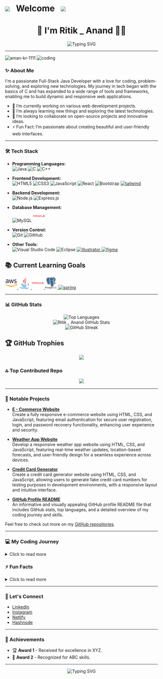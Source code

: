 # <img src="https://user-images.githubusercontent.com/74038190/213844263-a8897a51-32f4-4b3b-b5c2-e1528b89f6f3.png" width="50px" /> &nbsp; Welcome  &nbsp; <img src="https://user-images.githubusercontent.com/74038190/213844263-a8897a51-32f4-4b3b-b5c2-e1528b89f6f3.png" width="50px" />


<h1 align="center">
  👋 I'm Ritik _ Anand 👨‍💻
</h1>

<p align="center">
  <img src="https://readme-typing-svg.herokuapp.com?size=30&duration=3000&color=007BFF&center=true&vCenter=true&lines=Full-Stack+Developer;Coding+Pragmatists;Tech+Explorer;Learning+New+Things!" alt="Typing SVG">
</p>

---
<img align="right" alt="coding" width="400" src="https://camo.githubusercontent.com/2366b34bb903c09617990fb5fff4622f3e941349e846ddb7e73df872a9d21233/68747470733a2f2f63646e2e6472696262626c652e636f6d2f75736572732f3733303730332f73637265656e73686f74732f363538313234332f6176656e746f2e676966">

<p align="left"> <img src="https://komarev.com/ghpvc/?username=RitikAnand02&label=Profile%20views&color=0e75b6&style=flat" alt="aman-kr-1111" /> </p>

### ✨ About Me

I'm a passionate Full-Stack Java Developer with a love for coding, problem-solving, and exploring new technologies. My journey in tech began with the basics of C and has expanded to a wide range of tools and frameworks, enabling me to build dynamic and responsive web applications.

- 🔭 I’m currently working on various web development projects.
- 🌱 I’m always learning new things and exploring the latest technologies.
- 👯 I’m looking to collaborate on open-source projects and innovative ideas.
- ⚡ Fun Fact: I’m passionate about creating beautiful and user-friendly web interfaces.

---

### 🛠️ Tech Stack
- **Programming Languages:**  
  ![Java](https://img.shields.io/badge/Java-%23ED8B00.svg?style=flat&logo=java&logoColor=white) 
  ![C](https://img.shields.io/badge/C-%2300599C.svg?style=flat&logo=c&logoColor=white) 
  ![C++](https://img.shields.io/badge/C++-%2300599C.svg?style=flat&logo=c%2B%2B&logoColor=white)

- **Frontend Development:**  
  ![HTML5](https://img.shields.io/badge/HTML5-%23E34F26.svg?style=flat&logo=html5&logoColor=white) 
  ![CSS3](https://img.shields.io/badge/CSS3-%231572B6.svg?style=flat&logo=css3&logoColor=white) 
  ![JavaScript](https://img.shields.io/badge/JavaScript-%23F7DF1E.svg?style=flat&logo=javascript&logoColor=black)
  ![React](https://img.shields.io/badge/React-%2361DAFB.svg?style=flat&logo=react&logoColor=black) 
  ![Bootstrap](https://img.shields.io/badge/Bootstrap-%23563D7C.svg?style=flat&logo=bootstrap&logoColor=white)
<a href="https://tailwindcss.com/" target="_blank" rel="noreferrer"> <img src="https://www.vectorlogo.zone/logos/tailwindcss/tailwindcss-icon.svg" alt="tailwind" width="40" height="40"/> </a> </p>

- **Backend Development:**  
  ![Node.js](https://img.shields.io/badge/Node.js-339933.svg?style=flat&logo=node.js&logoColor=white)
  ![Express.js](https://img.shields.io/badge/Express.js-404D59.svg?style=flat&logo=express&logoColor=white)

- **Database Management:**  
  ![MySQL](https://img.shields.io/badge/MySQL-4479A1.svg?style=flat&logo=mysql&logoColor=white)
  <a href="https://www.oracle.com/" target="_blank" rel="noreferrer"> <img src="https://raw.githubusercontent.com/devicons/devicon/master/icons/oracle/oracle-original.svg" alt="oracle" width="40" height="40"/> </a>

- **Version Control:**  
  ![Git](https://img.shields.io/badge/Git-F05032.svg?style=flat&logo=git&logoColor=white)
  ![GitHub](https://img.shields.io/badge/GitHub-181717.svg?style=flat&logo=github&logoColor=white)

- **Other Tools:**  
  ![Visual Studio Code](https://img.shields.io/badge/Visual%20Studio%20Code-0078D4.svg?style=flat&logo=visual-studio-code&logoColor=white)
  ![Eclipse](https://img.shields.io/badge/Eclipse%20Studio%20Code-0078D4.svg?style=flat&logo=Eclipse&logoColor=white)
   <a href="https://www.adobe.com/in/products/illustrator.html" target="_blank" rel="noreferrer"> <img src="https://www.vectorlogo.zone/logos/adobe_illustrator/adobe_illustrator-icon.svg" alt="illustrator" width="40" height="40"/> </a>
 <a href="https://www.figma.com/" target="_blank" rel="noreferrer"> <img src="https://www.vectorlogo.zone/logos/figma/figma-icon.svg" alt="figma" width="40" height="40"/> </a>
 
  
## 📚 Current Learning Goals

<a href="https://aws.amazon.com" target="_blank" rel="noreferrer"> <img src="https://raw.githubusercontent.com/devicons/devicon/master/icons/amazonwebservices/amazonwebservices-original-wordmark.svg" alt="aws" width="40" height="40"/> </a> <a href="https://www.java.com" target="_blank" rel="noreferrer"> <img src="https://raw.githubusercontent.com/devicons/devicon/master/icons/java/java-original.svg" alt="java" width="40" height="40"/> </a> <a href="https://www.oracle.com/" target="_blank" rel="noreferrer"> <img src="https://raw.githubusercontent.com/devicons/devicon/master/icons/oracle/oracle-original.svg" alt="oracle" width="40" height="40"/> </a> <a href="https://www.postgresql.org" target="_blank" rel="noreferrer"> <img src="https://raw.githubusercontent.com/devicons/devicon/master/icons/postgresql/postgresql-original-wordmark.svg" alt="postgresql" width="40" height="40"/> </a> <a href="https://spring.io/" target="_blank" rel="noreferrer"> <img src="https://www.vectorlogo.zone/logos/springio/springio-icon.svg" alt="spring" width="40" height="40"/> </a>


---

### 📊 GitHub Stats

<div align="center">
  <img src="https://github-readme-stats.vercel.app/api/top-langs/?username=RitikAnand02&layout=compact" alt="Top Languages">
</div>

<div align="center">
  <img src="https://github-readme-stats.vercel.app/api?username=RitikAnand02&show_icons=true&theme=radical" alt="Ritik _ Anand GitHub Stats">
</div>

<div align="center">
  <img src="https://streak-stats.demolab.com/?user=RitikAnand02&theme=dark&hide_border=true" alt="GitHub Streak">
</div>

## 🏆 GitHub Trophies
<div align="center">
  <img src="https://github-profile-trophy.vercel.app/?username=RitikAnand02&theme=radical&no-frame=false&no-bg=true&margin-w=4"/>
</div>

### 🔝 Top Contributed Repo
<div align="center">
  <img src="https://github-contributor-stats.vercel.app/api?username=RitikAnand02&limit=5&theme=dark&combine_all_yearly_contributions=true"/>
</div>

---

### 🚀 Notable Projects

- **[E - Commerce Website](https://online-bazzar.netlify.app/)**  
Create a fully responsive e-commerce website using HTML, CSS, and JavaScript, featuring email authentication for secure user registration, login, and password recovery functionality, enhancing user experience and security.

- **[Weather App Website](https://weather-app-project01.netlify.app/)**  
Develop a responsive weather app website using HTML, CSS, and JavaScript, featuring real-time weather updates, location-based forecasts, and user-friendly design for a seamless experience across devices.

- **[Credit Card Generator](https://credit-card-generator000.netlify.app/)**  
Create a credit card generator website using HTML, CSS, and JavaScript, allowing users to generate fake credit card numbers for testing purposes in development environments, with a responsive layout and intuitive interface.

- **[GitHub Profile README](https://github.com/RitikAnand02/GitHub-Profile-README)**  
  An informative and visually appealing GitHub profile README file that includes GitHub stats, top languages, and a detailed overview of my coding journey and skills.

Feel free to check out more on my [GitHub repositories](https://github.com/RitikAnand02).

---

### 💻 My Coding Journey
<details>
  <summary>Click to read more</summary>
  <p>Started with the basics of C, dabbled in Java and C++, and now building dynamic and responsive web applications with HTML, CSS, JavaScript, React, and Bootstrap. My journey in tech has been fueled by curiosity and the thrill of solving complex problems.</p>
</details>

### ⚡ Fun Facts
<details>
  <summary>Click to read more</summary>
  <ul>
    <li>Passionate about creating beautiful and user-friendly web interfaces.</li>
    <li>Always experimenting with new frameworks and libraries to stay ahead in the tech world.</li>
    <li>A firm believer in continuous learning and knowledge sharing.</li>
  </ul>
</details>

---

### 🤝 Let's Connect
- [LinkedIn](https://www.linkedin.com/in/ritik-anand-063b36313/)
- [Instagram](https://www.instagram.com/itz_ritik_agarwal_02/)
- [Netlify](https://app.netlify.com/teams/ritikanand02/sites)
- [Hashnode](https://hashnode.com/@Ritikanand02)

---

### 🏅 Achievements
- 🏆 **Award 1** - Received for excellence in XYZ.
- 🥇 **Award 2** - Recognized for ABC skills.

---

<p align="center">
  <img src="https://readme-typing-svg.herokuapp.com?size=30&duration=3000&color=FF0000&center=true&vCenter=true&lines=Thanks+for+visiting!" alt="Typing SVG">
</p>
